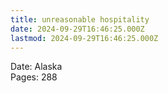 ```yaml
---
title: unreasonable hospitality
date: 2024-09-29T16:46:25.000Z
lastmod: 2024-09-29T16:46:25.000Z
---
```

Date: Alaska\
Pages: 288
